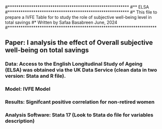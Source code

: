 #*********************************************************
#** ELSA
#*********************************************************
#* This file to prepare a IVFE Table for to study the role of subjective well-being level in total savings
#* Written by Safaa Basabreen June, 2024
#**********************************************************************
## Paper: I analysis the effect of Overall subjective well-being on total savings
### Data: Access to the English Longitudinal Study of Ageing (ELSA) was obtained via the UK Data Service (clean data in two version: Stata and R file).
### Model: IVFE Model
### Results: Signifcant positive correlation for non-retired women
### Analysis Software: Stata 17 (Look to Stata do file for variables description)

